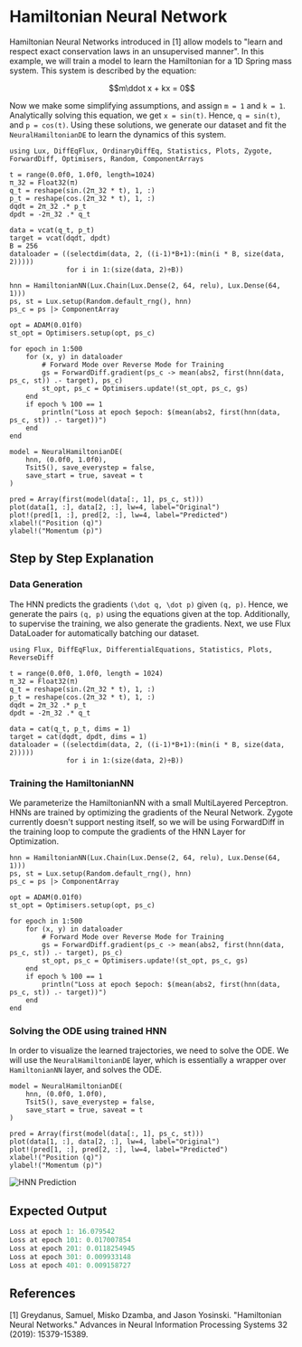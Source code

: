 # Hamiltonian Neural Network

Hamiltonian Neural Networks introduced in [1] allow models to "learn and respect exact conservation laws in an unsupervised manner". In this example, we will train a model to learn the Hamiltonian for a 1D Spring mass system. This system is described by the equation:

```math
m\ddot x + kx = 0
```

Now we make some simplifying assumptions, and assign ``m = 1`` and ``k = 1``. Analytically solving this equation, we get ``x = sin(t)``. Hence, ``q = sin(t)``, and ``p = cos(t)``. Using these solutions, we generate our dataset and fit the `NeuralHamiltonianDE` to learn the dynamics of this system.

```@example hamiltonian_cp
using Lux, DiffEqFlux, OrdinaryDiffEq, Statistics, Plots, Zygote, ForwardDiff, Optimisers, Random, ComponentArrays

t = range(0.0f0, 1.0f0, length=1024)
π_32 = Float32(π)
q_t = reshape(sin.(2π_32 * t), 1, :)
p_t = reshape(cos.(2π_32 * t), 1, :)
dqdt = 2π_32 .* p_t
dpdt = -2π_32 .* q_t

data = vcat(q_t, p_t)
target = vcat(dqdt, dpdt)
B = 256
dataloader = ((selectdim(data, 2, ((i-1)*B+1):(min(i * B, size(data, 2)))))
              for i in 1:(size(data, 2)÷B))

hnn = HamiltonianNN(Lux.Chain(Lux.Dense(2, 64, relu), Lux.Dense(64, 1)))
ps, st = Lux.setup(Random.default_rng(), hnn)
ps_c = ps |> ComponentArray

opt = ADAM(0.01f0)
st_opt = Optimisers.setup(opt, ps_c)

for epoch in 1:500
    for (x, y) in dataloader
        # Forward Mode over Reverse Mode for Training
        gs = ForwardDiff.gradient(ps_c -> mean(abs2, first(hnn(data, ps_c, st)) .- target), ps_c)
        st_opt, ps_c = Optimisers.update!(st_opt, ps_c, gs)
    end
    if epoch % 100 == 1
        println("Loss at epoch $epoch: $(mean(abs2, first(hnn(data, ps_c, st)) .- target))")
    end
end

model = NeuralHamiltonianDE(
    hnn, (0.0f0, 1.0f0),
    Tsit5(), save_everystep = false,
    save_start = true, saveat = t
)

pred = Array(first(model(data[:, 1], ps_c, st)))
plot(data[1, :], data[2, :], lw=4, label="Original")
plot!(pred[1, :], pred[2, :], lw=4, label="Predicted")
xlabel!("Position (q)")
ylabel!("Momentum (p)")
```

## Step by Step Explanation

### Data Generation

The HNN predicts the gradients ``(\dot q, \dot p)`` given ``(q, p)``. Hence, we generate the pairs ``(q, p)`` using the equations given at the top. Additionally, to supervise the training, we also generate the gradients. Next, we use Flux DataLoader for automatically batching our dataset.

```@example hamiltonian
using Flux, DiffEqFlux, DifferentialEquations, Statistics, Plots, ReverseDiff

t = range(0.0f0, 1.0f0, length = 1024)
π_32 = Float32(π)
q_t = reshape(sin.(2π_32 * t), 1, :)
p_t = reshape(cos.(2π_32 * t), 1, :)
dqdt = 2π_32 .* p_t
dpdt = -2π_32 .* q_t

data = cat(q_t, p_t, dims = 1)
target = cat(dqdt, dpdt, dims = 1)
dataloader = ((selectdim(data, 2, ((i-1)*B+1):(min(i * B, size(data, 2)))))
              for i in 1:(size(data, 2)÷B))
```

### Training the HamiltonianNN

We parameterize the HamiltonianNN with a small MultiLayered Perceptron. HNNs are trained by optimizing the gradients of the Neural Network. Zygote currently doesn't support nesting itself, so we will be using ForwardDiff in the training loop to compute the gradients of the HNN Layer for Optimization.

```@example hamiltonian
hnn = HamiltonianNN(Lux.Chain(Lux.Dense(2, 64, relu), Lux.Dense(64, 1)))
ps, st = Lux.setup(Random.default_rng(), hnn)
ps_c = ps |> ComponentArray

opt = ADAM(0.01f0)
st_opt = Optimisers.setup(opt, ps_c)

for epoch in 1:500
    for (x, y) in dataloader
        # Forward Mode over Reverse Mode for Training
        gs = ForwardDiff.gradient(ps_c -> mean(abs2, first(hnn(data, ps_c, st)) .- target), ps_c)
        st_opt, ps_c = Optimisers.update!(st_opt, ps_c, gs)
    end
    if epoch % 100 == 1
        println("Loss at epoch $epoch: $(mean(abs2, first(hnn(data, ps_c, st)) .- target))")
    end
end
```

### Solving the ODE using trained HNN

In order to visualize the learned trajectories, we need to solve the ODE. We will use the `NeuralHamiltonianDE` layer, which is essentially a wrapper over `HamiltonianNN` layer, and solves the ODE.

```@example hamiltonian
model = NeuralHamiltonianDE(
    hnn, (0.0f0, 1.0f0),
    Tsit5(), save_everystep = false,
    save_start = true, saveat = t
)

pred = Array(first(model(data[:, 1], ps_c, st)))
plot(data[1, :], data[2, :], lw=4, label="Original")
plot!(pred[1, :], pred[2, :], lw=4, label="Predicted")
xlabel!("Position (q)")
ylabel!("Momentum (p)")
```

![HNN Prediction](https://user-images.githubusercontent.com/30564094/88309081-7cd76480-cd2b-11ea-981b-9cb86b153414.png)

## Expected Output

```julia
Loss at epoch 1: 16.079542
Loss at epoch 101: 0.017007854
Loss at epoch 201: 0.0118254945
Loss at epoch 301: 0.009933148
Loss at epoch 401: 0.009158727
```

## References

[1] Greydanus, Samuel, Misko Dzamba, and Jason Yosinski. "Hamiltonian Neural Networks." Advances in Neural Information Processing Systems 32 (2019): 15379-15389.
